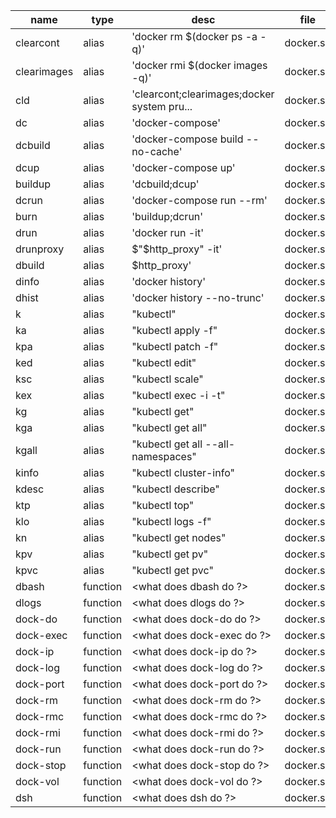 | name        |  type     |  desc                                        |  file      |  note |
| ----------- | --------- | -------------------------------------------- | ---------- | ----- |
| clearcont   |  alias    |  'docker rm $(docker ps -a -q)'              |  docker.sh |  <->  |
| clearimages |  alias    |  'docker rmi $(docker images -q)'            |  docker.sh |  <->  |
| cld         |  alias    |  'clearcont;clearimages;docker system pru... |  docker.sh |  <->  |
| dc          |  alias    |  'docker-compose'                            |  docker.sh |  <->  |
| dcbuild     |  alias    |  'docker-compose build --no-cache'           |  docker.sh |  <->  |
| dcup        |  alias    |  'docker-compose up'                         |  docker.sh |  <->  |
| buildup     |  alias    |  'dcbuild;dcup'                              |  docker.sh |  <->  |
| dcrun       |  alias    |  'docker-compose run --rm'                   |  docker.sh |  <->  |
| burn        |  alias    |  'buildup;dcrun'                             |  docker.sh |  <->  |
| drun        |  alias    |  'docker run -it'                            |  docker.sh |  <->  |
| drunproxy   |  alias    |  $"$http_proxy" -it'                         |  docker.sh |  <->  |
| dbuild      |  alias    |  $http_proxy'                                |  docker.sh |  <->  |
| dinfo       |  alias    |  'docker history'                            |  docker.sh |  <->  |
| dhist       |  alias    |  'docker history --no-trunc'                 |  docker.sh |  <->  |
| k           |  alias    |  "kubectl"                                   |  docker.sh |  <->  |
| ka          |  alias    |  "kubectl apply -f"                          |  docker.sh |  <->  |
| kpa         |  alias    |  "kubectl patch -f"                          |  docker.sh |  <->  |
| ked         |  alias    |  "kubectl edit"                              |  docker.sh |  <->  |
| ksc         |  alias    |  "kubectl scale"                             |  docker.sh |  <->  |
| kex         |  alias    |  "kubectl exec -i -t"                        |  docker.sh |  <->  |
| kg          |  alias    |  "kubectl get"                               |  docker.sh |  <->  |
| kga         |  alias    |  "kubectl get all"                           |  docker.sh |  <->  |
| kgall       |  alias    |  "kubectl get all --all-namespaces"          |  docker.sh |  <->  |
| kinfo       |  alias    |  "kubectl cluster-info"                      |  docker.sh |  <->  |
| kdesc       |  alias    |  "kubectl describe"                          |  docker.sh |  <->  |
| ktp         |  alias    |  "kubectl top"                               |  docker.sh |  <->  |
| klo         |  alias    |  "kubectl logs -f"                           |  docker.sh |  <->  |
| kn          |  alias    |  "kubectl get nodes"                         |  docker.sh |  <->  |
| kpv         |  alias    |  "kubectl get pv"                            |  docker.sh |  <->  |
| kpvc        |  alias    |  "kubectl get pvc"                           |  docker.sh |  <->  |
| dbash       |  function |  <what does dbash do ?>                      |  docker.sh |  <->  |
| dlogs       |  function |  <what does dlogs do ?>                      |  docker.sh |  <->  |
| dock-do     |  function |  <what does dock-do do ?>                    |  docker.sh |  <->  |
| dock-exec   |  function |  <what does dock-exec do ?>                  |  docker.sh |  <->  |
| dock-ip     |  function |  <what does dock-ip do ?>                    |  docker.sh |  <->  |
| dock-log    |  function |  <what does dock-log do ?>                   |  docker.sh |  <->  |
| dock-port   |  function |  <what does dock-port do ?>                  |  docker.sh |  <->  |
| dock-rm     |  function |  <what does dock-rm do ?>                    |  docker.sh |  <->  |
| dock-rmc    |  function |  <what does dock-rmc do ?>                   |  docker.sh |  <->  |
| dock-rmi    |  function |  <what does dock-rmi do ?>                   |  docker.sh |  <->  |
| dock-run    |  function |  <what does dock-run do ?>                   |  docker.sh |  <->  |
| dock-stop   |  function |  <what does dock-stop do ?>                  |  docker.sh |  <->  |
| dock-vol    |  function |  <what does dock-vol do ?>                   |  docker.sh |  <->  |
| dsh         |  function |  <what does dsh do ?>                        |  docker.sh |  <->  |
